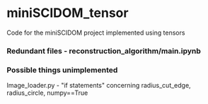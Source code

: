 # miniSCIDOM_tensor
Code for the miniSCIDOM project implemented using tensors

### Redundant files - reconstruction_algorithm/main.ipynb

### Possible things unimplemented
Image_loader.py - "if statements" concerning radius_cut_edge, radius_circle, numpy==True

